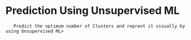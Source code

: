 # Prediction Using Unsupervised ML
       Predict the optimum number of Clusters and reprent it visually by using Unsupervised ML>

